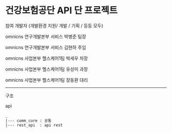 # 건강보험공단 API 단 프로젝트
 
  참여 개발자 (개발환경 지원/ 개발 / 기획 / 등등 모두)
  
  
   omnicns 연구개발본부 서비스     박병준 팀장
   
   
   omnicns 연구개발본부 서비스     김현하 주임
   
   
   omnicns 사업본부    헬스케어1팀 박세우 차장
   
   
   omnicns 사업본부    헬스케어1팀 유성미 과장
   
   
   omnicns 사업본부    헬스케어1팀 장동환 대리
   
   
   ---------
   
   구조 
  
   
   api
   
    _
    |--- comm_core : 공통 
    |--- rest_api  : api rest
